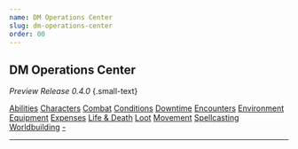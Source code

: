 ```yaml
---
name: DM Operations Center
slug: dm-operations-center
order: 00
---
```

## DM Operations Center
*Preview Release 0.4.0* {.small-text}

<div class="menu-container">
    <a href="abilities">Abilities</a>
    <a href="characters">Characters</a>
    <a href="combat">Combat</a>
    <a href="conditions">Conditions</a>
    <a href="downtime">Downtime</a>
    <a href="encounters">Encounters</a>
    <a href="environment">Environment</a>
    <a href="equipment">Equipment</a>
    <a href="expenses">Expenses</a>
    <a href="life-and-death">Life & Death</a>
    <a href="loot">Loot</a>
    <a href="movement">Movement</a>
    <a href="spellcasting">Spellcasting</a>
    <a href="worldbuilding">Worldbuilding</a>
    <a href=".">-</a>
</div>
<hr/>